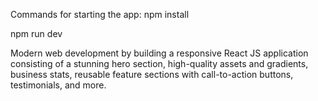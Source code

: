 Commands for starting the app: 
npm install

npm run dev


Modern web development by building a responsive React JS application consisting of a stunning hero section, high-quality assets and gradients, business stats, reusable feature sections with call-to-action buttons, testimonials, and more.